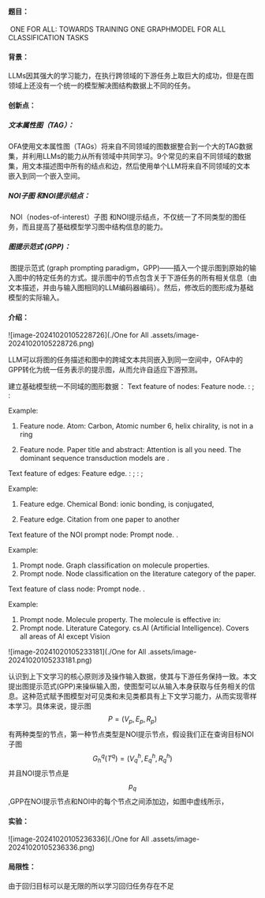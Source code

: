 #### 题目：

​	ONE FOR ALL: TOWARDS TRAINING ONE GRAPHMODEL FOR ALL CLASSIFICATION TASKS

#### 背景：

​	LLMs因其强大的学习能力，在执行跨领域的下游任务上取巨大的成功，但是在图领域上还没有一个统一的模型解决图结构数据上不同的任务。

#### 创新点：

#####  文本属性图（TAG）：

​	OFA使用文本属性图（TAGs）将来自不同领域的图数据整合到一个大的TAG数据集，并利用LLMs的能力从所有领域中共同学习。9个常见的来自不同领域的数据集，用文本描述图中所有的结点和边，然后使用单个LLM将来自不同领域的文本嵌入到同一个嵌入空间。

#####  NOI子图 和NOI提示结点：

​	NOI（nodes-of-interest）子图 和NOI提示结点，不仅统一了不同类型的图任务，而且提高了基础模型学习图中结构信息的能力。

#####  图提示范式 (GPP)：

​	图提示范式 (graph prompting paradigm，GPP)——插入一个提示图到原始的输入图中的特定任务的方式。提示图中的节点包含关于下游任务的所有相关信息（由文本描述，并由与输入图相同的LLM编码器编码）。然后，修改后的图形成为基础模型的实际输入。



#### 介绍：

![image-20241020105228726](./One for All .assets/image-20241020105228726.png)

LLM可以将图的任务描述和图中的跨域文本共同嵌入到同一空间中，OFA中的GPP转化为统一任务表示的提示图，从而允许自适应下游预测。

建立基础模型统一不同域的图形数据：
Text feature of nodes: Feature node. <feature description>: <feature content>; <feature
description>: <feature content>

Example: 

1. Feature node. Atom: Carbon, Atomic number 6, helix chirality, is not in a ring

2. Feature node. Paper title and abstract: Attention is all you need. The dominant sequence transduction models are .



Text feature of edges: Feature edge. <feature description>: <feature content>; <feature
description>: <feature content>;

Example:

1. Feature edge. Chemical Bond: ionic bonding, is conjugated,

2. Feature edge. Citation from one paper to another



Text feature of the NOI prompt node: Prompt node. <task description>.

Example:

1. Prompt node. Graph classification on molecule properties.
2. Prompt node. Node classification on the literature category of the paper.



Text feature of class node: Prompt node. <class description>.

Example: 

1. Prompt node. Molecule property. The molecule is effective in:
2. Prompt node. Literature Category. cs.AI (Artificial Intelligence). Covers all areas of
   AI except Vision



![image-20241020105233181](./One for All .assets/image-20241020105233181.png)

认识到上下文学习的核心原则涉及操作输入数据，使其与下游任务保持一致。本文提出图提示范式(GPP)来操纵输入图，使图型可以从输入本身获取与任务相关的信息。这种范式赋予图模型对可见类和未见类都具有上下文学习能力，从而实现零样本学习。具体来说，提示图$$P = (V_p,E_p, R_p)$$ 有两种类型的节点，第一种节点类型是NOI提示节点，假设我们正在查询目标NOI子图$$G^q_h(T^q)=(V^h_q,E^h_q,R^h_q)$$ 并且NOI提示节点是$$p_q$$ ,GPP在NOI提示节点和NOI中的每个节点之间添加边，如图中虚线所示，



#### 实验：

![image-20241020105236336](./One for All .assets/image-20241020105236336.png)





#### 局限性：

由于回归目标可以是无限的所以学习回归任务存在不足

